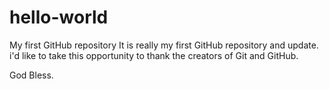 # hello-world
My first GitHub repository
It is really my first GitHub repository and update. i'd like to take this opportunity to thank the creators of Git and GitHub.

God Bless.
